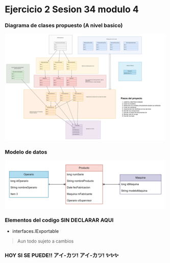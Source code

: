 # Ejercicio 2 Sesion 34 modulo 4

### Diagrama de clases propuesto (A nivel basico)

![Diagrama-basico](e2.png)

### Modelo de datos

![Modelo-datos](e2-modelo.png)

### Elementos del codigo SIN DECLARAR AQUI

- interfaces.IExportable

> Aun todo sujeto a cambios

### HOY SI SE PUEDE!! アイ-カツ! アイ-カツ! ✨✨✨